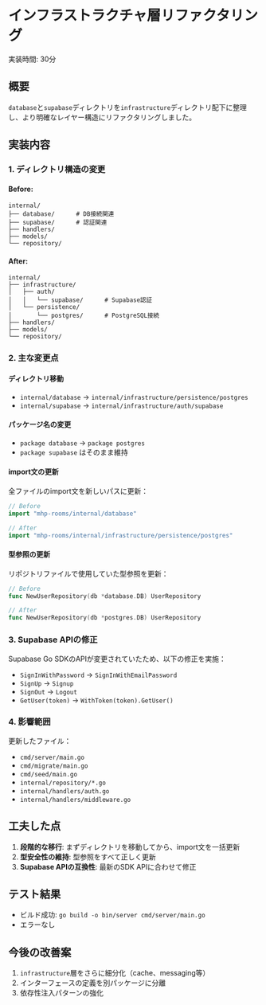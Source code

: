 # インフラストラクチャ層リファクタリング

実装時間: 30分

## 概要
`database`と`supabase`ディレクトリを`infrastructure`ディレクトリ配下に整理し、より明確なレイヤー構造にリファクタリングしました。

## 実装内容

### 1. ディレクトリ構造の変更

#### Before:
```
internal/
├── database/      # DB接続関連
├── supabase/      # 認証関連
├── handlers/
├── models/
└── repository/
```

#### After:
```
internal/
├── infrastructure/
│   ├── auth/
│   │   └── supabase/      # Supabase認証
│   └── persistence/
│       └── postgres/      # PostgreSQL接続
├── handlers/
├── models/
└── repository/
```

### 2. 主な変更点

#### ディレクトリ移動
- `internal/database` → `internal/infrastructure/persistence/postgres`
- `internal/supabase` → `internal/infrastructure/auth/supabase`

#### パッケージ名の変更
- `package database` → `package postgres`
- `package supabase` はそのまま維持

#### import文の更新
全ファイルのimport文を新しいパスに更新：
```go
// Before
import "mhp-rooms/internal/database"

// After
import "mhp-rooms/internal/infrastructure/persistence/postgres"
```

#### 型参照の更新
リポジトリファイルで使用していた型参照を更新：
```go
// Before
func NewUserRepository(db *database.DB) UserRepository

// After
func NewUserRepository(db *postgres.DB) UserRepository
```

### 3. Supabase APIの修正

Supabase Go SDKのAPIが変更されていたため、以下の修正を実施：

- `SignInWithPassword` → `SignInWithEmailPassword`
- `SignUp` → `Signup`
- `SignOut` → `Logout`
- `GetUser(token)` → `WithToken(token).GetUser()`

### 4. 影響範囲

更新したファイル：
- `cmd/server/main.go`
- `cmd/migrate/main.go`
- `cmd/seed/main.go`
- `internal/repository/*.go`
- `internal/handlers/auth.go`
- `internal/handlers/middleware.go`

## 工夫した点

1. **段階的な移行**: まずディレクトリを移動してから、import文を一括更新
2. **型安全性の維持**: 型参照をすべて正しく更新
3. **Supabase APIの互換性**: 最新のSDK APIに合わせて修正

## テスト結果

- ビルド成功: `go build -o bin/server cmd/server/main.go`
- エラーなし

## 今後の改善案

1. `infrastructure`層をさらに細分化（cache、messaging等）
2. インターフェースの定義を別パッケージに分離
3. 依存性注入パターンの強化